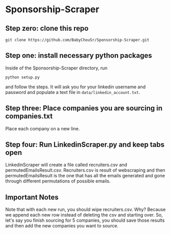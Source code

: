 # Sponsorship-Scraper

## Step zero: clone this repo

```
git clone https://github.com/BabyChouSr/Sponsorship-Scraper.git
```

## Step one: install necessary python packages

Inside of the Sponsorship-Scraper directory, run

```
python setup.py
```

and follow the steps. It will ask you for your linkedin username and password and populate a text file in `data/linkedin_account.txt`.

## Step three: Place companies you are sourcing in companies.txt

Place each company on a new line.

## Step four: Run LinkedinScraper.py and keep tabs open

LinkedinScraper will create a file called recruiters.csv and permutedEmailsResult.csv. Recruiters.csv is result of webscraping and then permutedEmailsResult is the one that has all the emails generated and gone through different permutations of possible emails.

## Important Notes

Note that with each new run, you should wipe recruiters.csv. Why? Because we append each new row instead of deleting the csv and starting over. So, let's say
you finish sourcing for 5 companies, you should save those results and then add the new companies you want to source.
